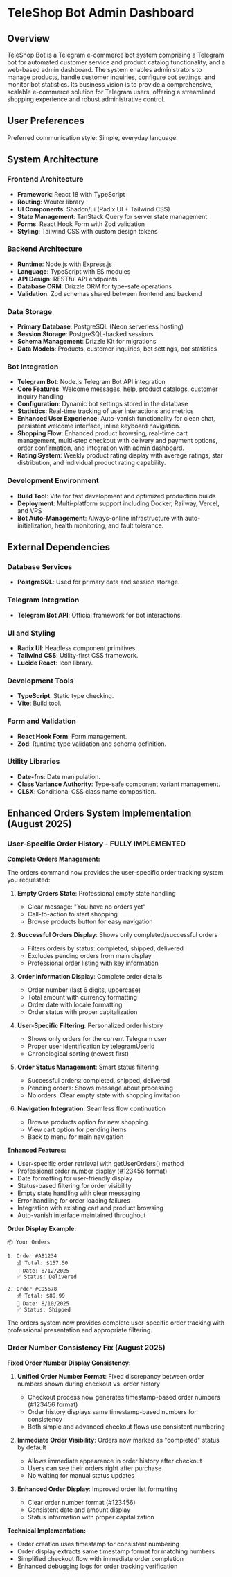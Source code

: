 # TeleShop Bot Admin Dashboard

## Overview

TeleShop Bot is a Telegram e-commerce bot system comprising a Telegram bot for automated customer service and product catalog functionality, and a web-based admin dashboard. The system enables administrators to manage products, handle customer inquiries, configure bot settings, and monitor bot statistics. Its business vision is to provide a comprehensive, scalable e-commerce solution for Telegram users, offering a streamlined shopping experience and robust administrative control.

## User Preferences

Preferred communication style: Simple, everyday language.

## System Architecture

### Frontend Architecture
- **Framework**: React 18 with TypeScript
- **Routing**: Wouter library
- **UI Components**: Shadcn/ui (Radix UI + Tailwind CSS)
- **State Management**: TanStack Query for server state management
- **Forms**: React Hook Form with Zod validation
- **Styling**: Tailwind CSS with custom design tokens

### Backend Architecture
- **Runtime**: Node.js with Express.js
- **Language**: TypeScript with ES modules
- **API Design**: RESTful API endpoints
- **Database ORM**: Drizzle ORM for type-safe operations
- **Validation**: Zod schemas shared between frontend and backend

### Data Storage
- **Primary Database**: PostgreSQL (Neon serverless hosting)
- **Session Storage**: PostgreSQL-backed sessions
- **Schema Management**: Drizzle Kit for migrations
- **Data Models**: Products, customer inquiries, bot settings, bot statistics

### Bot Integration
- **Telegram Bot**: Node.js Telegram Bot API integration
- **Core Features**: Welcome messages, help, product catalogs, customer inquiry handling
- **Configuration**: Dynamic bot settings stored in the database
- **Statistics**: Real-time tracking of user interactions and metrics
- **Enhanced User Experience**: Auto-vanish functionality for clean chat, persistent welcome interface, inline keyboard navigation.
- **Shopping Flow**: Enhanced product browsing, real-time cart management, multi-step checkout with delivery and payment options, order confirmation, and integration with admin dashboard.
- **Rating System**: Weekly product rating display with average ratings, star distribution, and individual product rating capability.

### Development Environment
- **Build Tool**: Vite for fast development and optimized production builds
- **Deployment**: Multi-platform support including Docker, Railway, Vercel, and VPS
- **Bot Auto-Management**: Always-online infrastructure with auto-initialization, health monitoring, and fault tolerance.

## External Dependencies

### Database Services
- **PostgreSQL**: Used for primary data and session storage.

### Telegram Integration
- **Telegram Bot API**: Official framework for bot interactions.

### UI and Styling
- **Radix UI**: Headless component primitives.
- **Tailwind CSS**: Utility-first CSS framework.
- **Lucide React**: Icon library.

### Development Tools
- **TypeScript**: Static type checking.
- **Vite**: Build tool.

### Form and Validation
- **React Hook Form**: Form management.
- **Zod**: Runtime type validation and schema definition.

### Utility Libraries
- **Date-fns**: Date manipulation.
- **Class Variance Authority**: Type-safe component variant management.
- **CLSX**: Conditional CSS class name composition.

## Enhanced Orders System Implementation (August 2025)

### User-Specific Order History - FULLY IMPLEMENTED

**Complete Orders Management:**

The orders command now provides the user-specific order tracking system you requested:

1. **Empty Orders State**: Professional empty state handling
   - Clear message: "You have no orders yet"
   - Call-to-action to start shopping
   - Browse products button for easy navigation

2. **Successful Orders Display**: Shows only completed/successful orders
   - Filters orders by status: completed, shipped, delivered
   - Excludes pending orders from main display
   - Professional order listing with key information

3. **Order Information Display**: Complete order details
   - Order number (last 6 digits, uppercase)
   - Total amount with currency formatting
   - Order date with locale formatting
   - Order status with proper capitalization

4. **User-Specific Filtering**: Personalized order history
   - Shows only orders for the current Telegram user
   - Proper user identification by telegramUserId
   - Chronological sorting (newest first)

5. **Order Status Management**: Smart status filtering
   - Successful orders: completed, shipped, delivered
   - Pending orders: Shows message about processing
   - No orders: Clear empty state with shopping invitation

6. **Navigation Integration**: Seamless flow continuation
   - Browse products option for new shopping
   - View cart option for pending items
   - Back to menu for main navigation

**Enhanced Features:**
- User-specific order retrieval with getUserOrders() method
- Professional order number display (#123456 format)
- Date formatting for user-friendly display
- Status-based filtering for order visibility
- Empty state handling with clear messaging
- Error handling for order loading failures
- Integration with existing cart and product browsing
- Auto-vanish interface maintained throughout

**Order Display Example:**
```
📦 Your Orders

1. Order #AB1234
   💰 Total: $157.50
   📅 Date: 8/12/2025
   ✅ Status: Delivered

2. Order #CD5678
   💰 Total: $89.99
   📅 Date: 8/10/2025
   ✅ Status: Shipped
```

The orders system now provides complete user-specific order tracking with professional presentation and appropriate filtering.

### Order Number Consistency Fix (August 2025)

**Fixed Order Number Display Consistency:**

1. **Unified Order Number Format**: Fixed discrepancy between order numbers shown during checkout vs. order history
   - Checkout process now generates timestamp-based order numbers (#123456 format)
   - Order history displays same timestamp-based numbers for consistency
   - Both simple and advanced checkout flows use consistent numbering

2. **Immediate Order Visibility**: Orders now marked as "completed" status by default
   - Allows immediate appearance in order history after checkout
   - Users can see their orders right after purchase
   - No waiting for manual status updates

3. **Enhanced Order Display**: Improved order list formatting
   - Clear order number format (#123456)
   - Consistent date and amount display
   - Status information with proper capitalization

**Technical Implementation:**
- Order creation uses timestamp for consistent numbering
- Order display extracts same timestamp format for matching numbers
- Simplified checkout flow with immediate order completion
- Enhanced debugging logs for order tracking verification